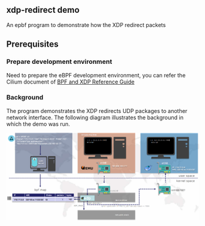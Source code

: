 
## xdp-redirect demo

An epbf program to demonstrate how the XDP redirect packets

## Prerequisites

### Prepare development environment

Need to prepare the eBPF development environment, you can refer the Cilium document of [BPF and XDP Reference Guide](https://docs.cilium.io/en/stable/bpf/#development-environment)


### Background


The program demonstrates the XDP redirects UDP packages to another network interface. The following diagram illustrates the background in which the demo was run.

![background](png/background.png)
